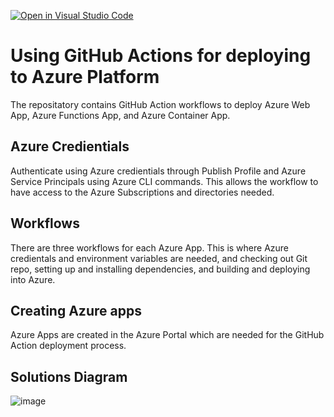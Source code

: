 [![Open in Visual Studio Code](https://classroom.github.com/assets/open-in-vscode-718a45dd9cf7e7f842a935f5ebbe5719a5e09af4491e668f4dbf3b35d5cca122.svg)](https://classroom.github.com/online_ide?assignment_repo_id=13626964&assignment_repo_type=AssignmentRepo)

# Using GitHub Actions for deploying to Azure Platform #

The repositatory contains GitHub Action workflows to deploy Azure Web App, Azure Functions App, and Azure Container App. 

## Azure Credientials ##

Authenticate using Azure credientials through Publish Profile and Azure Service Principals using Azure CLI commands. This allows the workflow to have access to the Azure Subscriptions and directories needed. 

## Workflows ##

There are three workflows for each Azure App. This is where Azure credientals and environment variables are needed, and checking out Git repo, setting up and installing dependencies, and building and deploying into Azure. 

## Creating Azure apps ##

Azure Apps are created in the Azure Portal which are needed for the GitHub Action deployment process.

## Solutions Diagram ##

![image](https://github.com/annmnguyen/519-assignment-1/assets/101607810/b8bf04f5-b5ad-4d03-becc-2c08b61b5e95)

